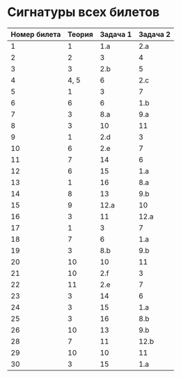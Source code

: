 # Сигнатуры всех билетов

| Номер билета | Теория      | Задача 1    | Задача 2    |
| ---          | ---         | ---         | ---         |
| 1            | 1           | 1.a         | 2.a         |
| 2            | 2           | 3           | 4           |
| 3            | 3           | 2.b         | 5           |
| 4            | 4, 5        | 6           | 2.c         |
| 5            | 1           | 3           | 7           |
| 6            | 6           | 6           | 1.b         |
| 7            | 3           | 8.a         | 9.a         |
| 8            | 3           | 10          | 11          |
| 9            | 1           | 2.d         | 3           |
| 10           | 6           | 2.e         | 7           |
| 11           | 7           | 14          | 6           |
| 12           | 6           | 15          | 1.a         |
| 13           | 1           | 16          | 8.a         |
| 14           | 8           | 13          | 9.b         |
| 15           | 9           | 12.a        | 10          |
| 16           | 3           | 11          | 12.a        |
| 17           | 1           | 3           | 7           |
| 18           | 7           | 6           | 1.a         |
| 19           | 3           | 8.b         | 9.b         |
| 20           | 10          | 10          | 11          |
| 21           | 10          | 2.f         | 3           |
| 22           | 11          | 2.e         | 7           |
| 23           | 3           | 14          | 6           |
| 24           | 3           | 15          | 1.a         |
| 25           | 3           | 16          | 8.b         |
| 26           | 10          | 13          | 9.b         |
| 28           | 7           | 11          | 12.b        |
| 29           | 10          | 10          | 11          |
| 30           | 3           | 15          | 1.a         |
